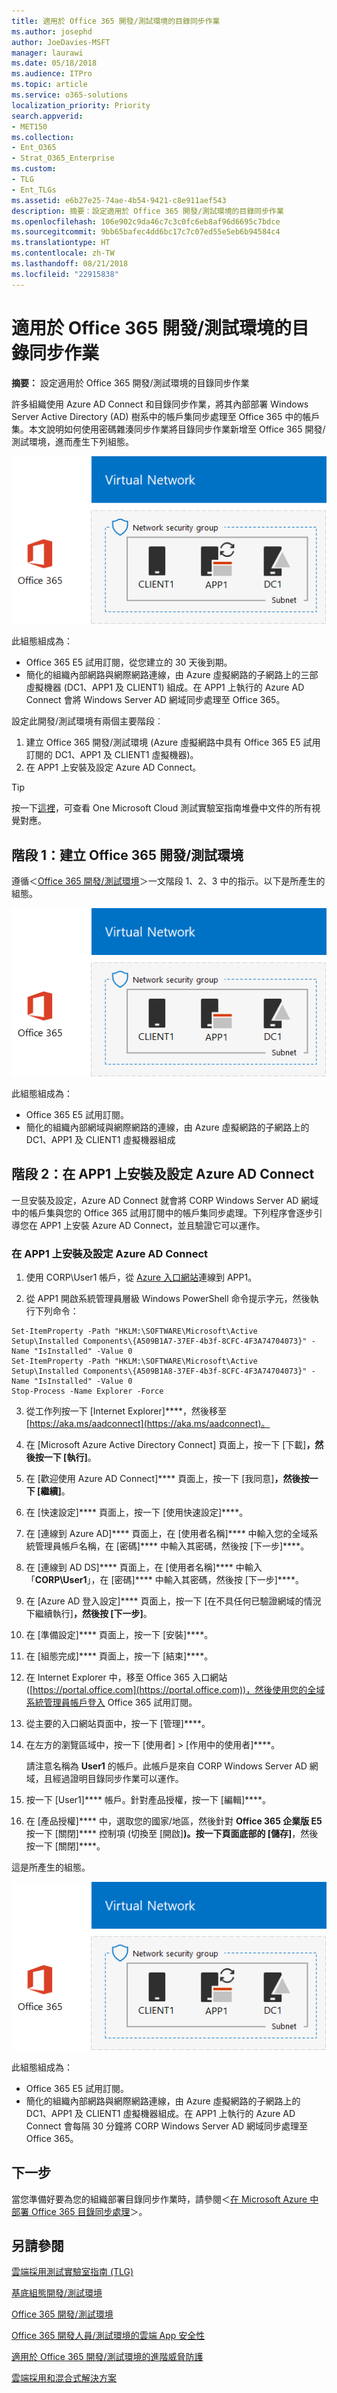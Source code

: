 ```yaml
---
title: 適用於 Office 365 開發/測試環境的目錄同步作業
ms.author: josephd
author: JoeDavies-MSFT
manager: laurawi
ms.date: 05/18/2018
ms.audience: ITPro
ms.topic: article
ms.service: o365-solutions
localization_priority: Priority
search.appverid:
- MET150
ms.collection:
- Ent_O365
- Strat_O365_Enterprise
ms.custom:
- TLG
- Ent_TLGs
ms.assetid: e6b27e25-74ae-4b54-9421-c8e911aef543
description: 摘要：設定適用於 Office 365 開發/測試環境的目錄同步作業
ms.openlocfilehash: 106e902c9da46c7c3c0fc6eb8af96d6695c7bdce
ms.sourcegitcommit: 9bb65bafec4dd6bc17c7c07ed55e5eb6b94584c4
ms.translationtype: HT
ms.contentlocale: zh-TW
ms.lasthandoff: 08/21/2018
ms.locfileid: "22915838"
---
```

# <a name="directory-synchronization-for-your-office-365-devtest-environment"></a>適用於 Office 365 開發/測試環境的目錄同步作業

 **摘要：** 設定適用於 Office 365 開發/測試環境的目錄同步作業
  
許多組織使用 Azure AD Connect 和目錄同步作業，將其內部部署 Windows Server Active Directory (AD) 樹系中的帳戶集同步處理至 Office 365 中的帳戶集。本文說明如何使用密碼雜湊同步作業將目錄同步作業新增至 Office 365 開發/測試環境，進而產生下列組態。
  
![具有目錄同步作業的 Office 365 開發/測試環境](media/be5b37b0-f832-4878-b153-436c31546e21.png)
  
此組態組成為： 
  
- Office 365 E5 試用訂閱，從您建立的 30 天後到期。
- 簡化的組織內部網路與網際網路連線，由 Azure 虛擬網路的子網路上的三部虛擬機器 (DC1、APP1 及 CLIENT1) 組成。在 APP1 上執行的 Azure AD Connect 會將 Windows Server AD 網域同步處理至 Office 365。
    
設定此開發/測試環境有兩個主要階段︰
  
1. 建立 Office 365 開發/測試環境 (Azure 虛擬網路中具有 Office 365 E5 試用訂閱的 DC1、APP1 及 CLIENT1 虛擬機器)。
2. 在 APP1 上安裝及設定 Azure AD Connect。
    
> [!TIP]
> 按一下[這裡](http://aka.ms/catlgstack)，可查看 One Microsoft Cloud 測試實驗室指南堆疊中文件的所有視覺對應。
  
## <a name="phase-1-create-an-office-365-devtest-environment"></a>階段 1：建立 Office 365 開發/測試環境

遵循＜[Office 365 開發/測試環境](office-365-dev-test-environment.md)＞一文階段 1、2、3 中的指示。以下是所產生的組態。
  
![Office 365 開發/測試環境](media/48fb91aa-09b0-4020-a496-a8253920c45d.png)
  
此組態組成為： 
  
- Office 365 E5 試用訂閱。
- 簡化的組織內部網域與網際網路的連線，由 Azure 虛擬網路的子網路上的 DC1、APP1 及 CLIENT1 虛擬機器組成
    
## <a name="phase-2-install-azure-ad-connect-on-app1"></a>階段 2：在 APP1 上安裝及設定 Azure AD Connect

一旦安裝及設定，Azure AD Connect 就會將 CORP Windows Server AD 網域中的帳戶集與您的 Office 365 試用訂閱中的帳戶集同步處理。下列程序會逐步引導您在 APP1 上安裝 Azure AD Connect，並且驗證它可以運作。
  
### <a name="install-and-configure-azure-ad-connect-on-app1"></a>在 APP1 上安裝及設定 Azure AD Connect

1. 使用 CORP\\User1 帳戶，從 [Azure 入口網站](https://portal.azure.com)連線到 APP1。
    
2. 從 APP1 開啟系統管理員層級 Windows PowerShell 命令提示字元，然後執行下列命令：
    
  ```
  Set-ItemProperty -Path "HKLM:\SOFTWARE\Microsoft\Active Setup\Installed Components\{A509B1A7-37EF-4b3f-8CFC-4F3A74704073}" -Name "IsInstalled" -Value 0
Set-ItemProperty -Path "HKLM:\SOFTWARE\Microsoft\Active Setup\Installed Components\{A509B1A8-37EF-4b3f-8CFC-4F3A74704073}" -Name "IsInstalled" -Value 0
Stop-Process -Name Explorer -Force

  ```

3. 從工作列按一下 [Internet Explorer]****，然後移至 [https://aka.ms/aadconnect](https://aka.ms/aadconnect)。
    
4. 在 [Microsoft Azure Active Directory Connect] 頁面上，按一下 [下載]****，然後按一下 [執行]****。
    
5. 在 [歡迎使用 Azure AD Connect]**** 頁面上，按一下 [我同意]****，然後按一下 [繼續]****。
    
6. 在 [快速設定]**** 頁面上，按一下 [使用快速設定]****。
    
7. 在 [連線到 Azure AD]**** 頁面上，在 [使用者名稱]**** 中輸入您的全域系統管理員帳戶名稱，在 [密碼]**** 中輸入其密碼，然後按 [下一步]****。
    
8. 在 [連線到 AD DS]**** 頁面上，在 [使用者名稱]**** 中輸入「**CORP\\User1**」，在 [密碼]**** 中輸入其密碼，然後按 [下一步]****。
    
9. 在 [Azure AD 登入設定]**** 頁面上，按一下 [在不具任何已驗證網域的情況下繼續執行]****，然後按 [下一步]****。
    
10. 在 [準備設定]**** 頁面上，按一下 [安裝]****。
    
11. 在 [組態完成]**** 頁面上，按一下 [結束]****。
    
12. 在 Internet Explorer 中，移至 Office 365 入口網站 ([https://portal.office.com](https://portal.office.com))，然後使用您的全域系統管理員帳戶登入 Office 365 試用訂閱。
    
13. 從主要的入口網站頁面中，按一下 [管理]****。
    
14. 在左方的瀏覽區域中，按一下 [使用者] > [作用中的使用者]****。
    
    請注意名稱為 **User1** 的帳戶。此帳戶是來自 CORP Windows Server AD 網域，且經過證明目錄同步作業可以運作。
    
15. 按一下 [User1]**** 帳戶。針對產品授權，按一下 [編輯]****。
    
16. 在 [產品授權]**** 中，選取您的國家/地區，然後針對 **Office 365 企業版 E5** 按一下 [關閉]**** 控制項 (切換至 [開啟]****)。按一下頁面底部的 [儲存]****，然後按一下 [關閉]****。
    
這是所產生的組態。
  
![具有目錄同步作業的 Office 365 開發/測試環境](media/be5b37b0-f832-4878-b153-436c31546e21.png)
  
此組態組成為： 
  
- Office 365 E5 試用訂閱。
- 簡化的組織內部網路與網際網路連線，由 Azure 虛擬網路的子網路上的 DC1、APP1 及 CLIENT1 虛擬機器組成。在 APP1 上執行的 Azure AD Connect 會每隔 30 分鐘將 CORP Windows Server AD 網域同步處理至 Office 365。
    
## <a name="next-step"></a>下一步

當您準備好要為您的組織部署目錄同步作業時，請參閱＜[在 Microsoft Azure 中部署 Office 365 目錄同步處理](deploy-office-365-directory-synchronization-dirsync-in-microsoft-azure.md)＞。

## <a name="see-also"></a>另請參閱

[雲端採用測試實驗室指南 (TLG)](cloud-adoption-test-lab-guides-tlgs.md)

[基底組態開發/測試環境](base-configuration-dev-test-environment.md)

[Office 365 開發/測試環境](office-365-dev-test-environment.md)

[Office 365 開發人員/測試環境的雲端 App 安全性](cloud-app-security-for-your-office-365-dev-test-environment.md)

[適用於 Office 365 開發/測試環境的進階威脅防護](advanced-threat-protection-for-your-office-365-dev-test-environment.md)

[雲端採用和混合式解決方案](cloud-adoption-and-hybrid-solutions.md)




